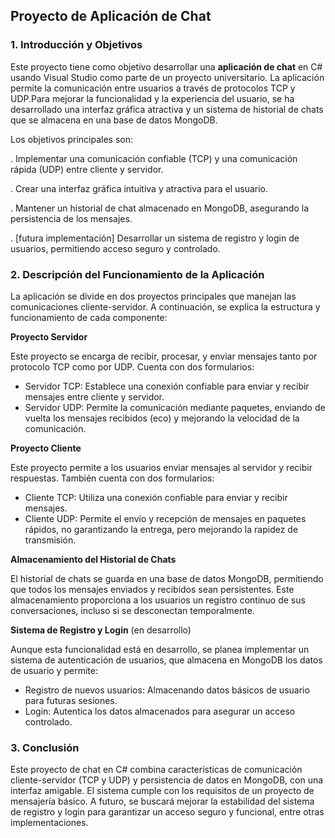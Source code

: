 ## Proyecto de Aplicación de Chat

### 1. Introducción y Objetivos
Este proyecto tiene como objetivo desarrollar una **aplicación de chat** en C# usando Visual Studio como parte de un proyecto universitario. La aplicación permite la comunicación entre usuarios a través de protocolos TCP y UDP.Para mejorar la funcionalidad y la experiencia del usuario, se ha desarrollado una interfaz gráfica atractiva y un sistema de historial de chats que se almacena en una base de datos MongoDB.

Los objetivos principales son:

. Implementar una comunicación confiable (TCP) y una comunicación rápida (UDP) entre cliente y servidor.

. Crear una interfaz gráfica intuitiva y atractiva para el usuario.

. Mantener un historial de chat almacenado en MongoDB, asegurando la persistencia de los mensajes.

. [futura implementación] Desarrollar un sistema de registro y login de usuarios, permitiendo acceso seguro y controlado.

### 2. Descripción del Funcionamiento de la Aplicación
La aplicación se divide en dos proyectos principales que manejan las comunicaciones cliente-servidor. A continuación, se explica la estructura y funcionamiento de cada componente:

**Proyecto Servidor**

Este proyecto se encarga de recibir, procesar, y enviar mensajes tanto por protocolo TCP como por UDP. Cuenta con dos formularios:
- Servidor TCP: Establece una conexión confiable para enviar y recibir mensajes entre cliente y servidor.
- Servidor UDP: Permite la comunicación mediante paquetes, enviando de vuelta los mensajes recibidos (eco) y mejorando la velocidad de la comunicación.
  
**Proyecto Cliente**

Este proyecto permite a los usuarios enviar mensajes al servidor y recibir respuestas. También cuenta con dos formularios:
- Cliente TCP: Utiliza una conexión confiable para enviar y recibir mensajes.
- Cliente UDP: Permite el envío y recepción de mensajes en paquetes rápidos, no garantizando la entrega, pero mejorando la rapidez de transmisión.

**Almacenamiento del Historial de Chats**

El historial de chats se guarda en una base de datos MongoDB, permitiendo que todos los mensajes enviados y recibidos sean persistentes. Este almacenamiento proporciona a los usuarios un registro continuo de sus conversaciones, incluso si se desconectan temporalmente.

**Sistema de Registro y Login** (en desarrollo)

Aunque esta funcionalidad está en desarrollo, se planea implementar un sistema de autenticación de usuarios, que almacena en MongoDB los datos de usuario y permite:
- Registro de nuevos usuarios: Almacenando datos básicos de usuario para futuras sesiones.
- Login: Autentica los datos almacenados para asegurar un acceso controlado.

### 3. Conclusión
Este proyecto de chat en C# combina características de comunicación cliente-servidor (TCP y UDP) y persistencia de datos en MongoDB, con una interfaz amigable. El sistema cumple con los requisitos de un proyecto de mensajería básico. A futuro, se buscará mejorar la estabilidad del sistema de registro y login para garantizar un acceso seguro y funcional, entre otras implementaciones.

